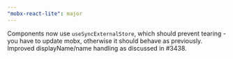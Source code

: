 ```yaml
---
"mobx-react-lite": major
---
```


Components now use `useSyncExternalStore`, which should prevent tearing - you have to update mobx, otherwise it should behave as previously.<br>
Improved displayName/name handling as discussed in #3438.<br>
